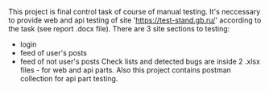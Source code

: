 This project is final control task of course of manual testing. 
It's neccessary to provide web and api testing of site 'https://test-stand.gb.ru/' according to the task (see report .docx file). 
There are 3 site sections to testing:
- login
- feed of user's posts
- feed of not user's posts
Check lists and detected bugs are inside 2 .xlsx files - for web and api parts.
Also this project contains postman collection for api part testing.    
